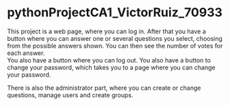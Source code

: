 # pythonProjectCA1_VictorRuiz_70933

This project is a web page, where you can log in.
After that you have a button where you can answer one or several questions you select, choosing from the possible answers shown. You can then see the number of votes for each answer.  
You also have a button where you can log out.
You also have a button to change your password, which takes you to a page where you can change your password.

There is also the administrator part, where you can create or change questions, manage users and create groups.
